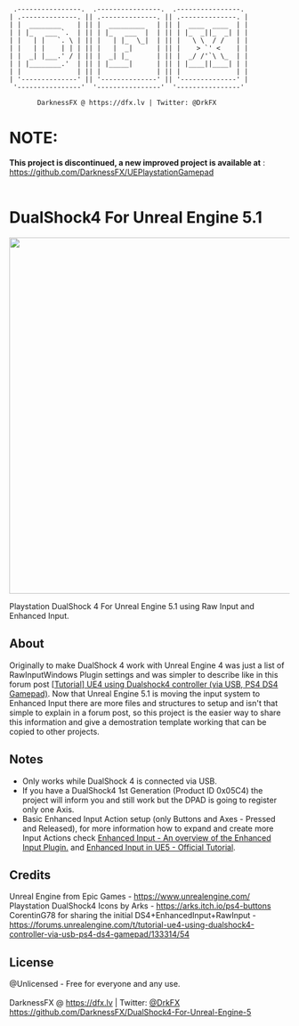      .----------------.  .----------------.  .----------------. 
    | .--------------. || .--------------. || .--------------. |
    | |  ________    | || |  _________   | || |  ____  ____  | |
    | | |_   ___ `.  | || | |_   ___  |  | || | |_  _||_  _| | |
    | |   | |   `. \ | || |   | |_  \_|  | || |   \ \  / /   | |
    | |   | |    | | | || |   |  _|      | || |    > `' <    | |
    | |  _| |___.' / | || |  _| |_       | || |  _/ /'`\ \_  | |
    | | |________.'  | || | |_____|      | || | |____||____| | |
    | |              | || |              | || |              | |
    | '--------------' || '--------------' || '--------------' |
     '----------------'  '----------------'  '----------------' 

           DarknessFX @ https://dfx.lv | Twitter: @DrkFX

# NOTE: <br/>
**This project is discontinued, a new improved project is available at** : <br/>
https://github.com/DarknessFX/UEPlaystationGamepad
<br/>
<br/>
# DualShock4 For Unreal Engine 5.1

<img src="https://repository-images.githubusercontent.com/591609859/7d082190-0d09-44dd-9c24-2451a1da4dc7" width="640px" /> <br/>

Playstation DualShock 4 For Unreal Engine 5.1 using Raw Input and Enhanced Input. <br/>

## About

Originally to make DualShock 4 work with Unreal Engine 4 was just a list of RawInputWindows Plugin settings and was simpler to describe like in this forum post <a href="https://forums.unrealengine.com/t/tutorial-ue4-using-dualshock4-controller-via-usb-ps4-ds4-gamepad/133314" target="_blank">[Tutorial] UE4 using Dualshock4 controller (via USB, PS4 DS4 Gamepad)</a>. Now that Unreal Engine 5.1 is moving the input system to Enhanced Input there are more files and structures to setup and isn't that simple to explain in a forum post, so this project is the easier way to share this information and give a demostration template working that can be copied to other projects. <br/>

## Notes

- Only works while DualShock 4 is connected via USB.
- If you have a DualShock4 1st Generation (Product ID 0x05C4) the project will inform you and still work but the DPAD is going to register only one Axis.
- Basic Enhanced Input Action setup (only Buttons and Axes - Pressed and Released), for more information how to expand and create more Input Actions check <a href="https://docs.unrealengine.com/5.1/en-US/enhanced-input-in-unreal-engine/" target="_blank">Enhanced Input - An overview of the Enhanced Input Plugin.</a> and <a href="https://dev.epicgames.com/community/learning/tutorials/eD13/unreal-engine-enhanced-input-in-ue5" target="_blank">Enhanced Input in UE5 - Official Tutorial</a>.

## Credits

Unreal Engine from Epic Games - https://www.unrealengine.com/ <br/>
Playstation DualShock4 Icons by Arks - https://arks.itch.io/ps4-buttons <br/>
CorentinG78 for sharing the initial DS4+EnhancedInput+RawInput - https://forums.unrealengine.com/t/tutorial-ue4-using-dualshock4-controller-via-usb-ps4-ds4-gamepad/133314/54

## License

@Unlicensed - Free for everyone and any use. <br/><br/>
DarknessFX @ <a href="https://dfx.lv" target="_blank">https://dfx.lv</a> | Twitter: <a href="https://twitter.com/DrkFX" target="_blank">@DrkFX</a> <br/>https://github.com/DarknessFX/DualShock4-For-Unreal-Engine-5
